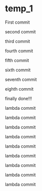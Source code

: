 # temp_1

First commit

second commit

third commit

fourth commit

fifth commit

sixth commit

seventh commit

eighth commit

finally done!!!

lambda commit

lambda commit

lambda commit

lambda commit

lambda commit

lambda commit

lambda commit

lambda commit

lambda commit

